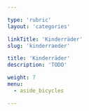 ```yaml
---

type: 'rubric'
layout: 'categories'

linkTitle: 'Kinderräder'
slug: 'kinderraeder'

title: 'Kinderräder'
description: 'TODO'

weight: 7
menu:
  - aside_bicycles

---
```

